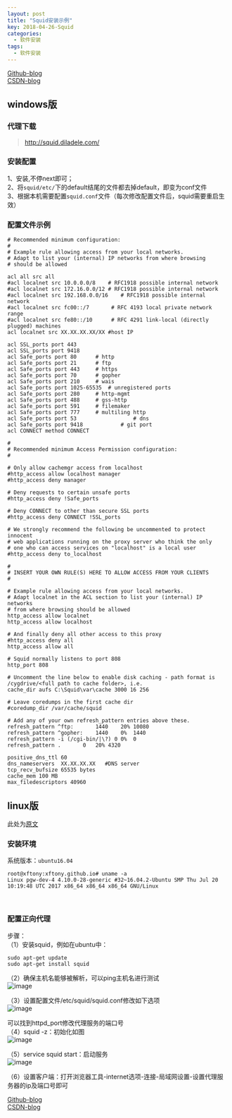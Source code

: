 ```yaml
---
layout: post
title: "Squid安装示例"
key: 2018-04-26-Squid
categories:
  - 软件安装
tags:
  - 软件安装
---
```


[Github-blog](https://xftony.github.io/软件安装/2018/04/26/squid安装.html)      
[CSDN-blog](https://blog.csdn.net/xftony)    

## windows版
### 代理下载    
>http://squid.diladele.com/    
<!--more-->   
 
### 安装配置     
1、安装,不停next即可；   
2、将`squid/etc/`下的default结尾的文件都去掉default，即变为conf文件   
3、根据本机需要配置`squid.conf`文件（每次修改配置文件后，squid需要重启生效）  

### 配置文件示例   

	# Recommended minimum configuration:
	#
	# Example rule allowing access from your local networks.
	# Adapt to list your (internal) IP networks from where browsing
	# should be allowed
	
	acl all src all
	#acl localnet src 10.0.0.0/8	# RFC1918 possible internal network
	#acl localnet src 172.16.0.0/12	# RFC1918 possible internal network
	#acl localnet src 192.168.0.0/16	# RFC1918 possible internal network
	#acl localnet src fc00::/7       # RFC 4193 local private network range
	#acl localnet src fe80::/10      # RFC 4291 link-local (directly plugged) machines
	acl localnet src XX.XX.XX.XX/XX #host IP
	
	acl SSL_ports port 443
	acl SSL_ports port 9418
	acl Safe_ports port 80		# http
	acl Safe_ports port 21		# ftp
	acl Safe_ports port 443		# https
	acl Safe_ports port 70		# gopher
	acl Safe_ports port 210		# wais
	acl Safe_ports port 1025-65535	# unregistered ports
	acl Safe_ports port 280		# http-mgmt
	acl Safe_ports port 488		# gss-http
	acl Safe_ports port 591		# filemaker
	acl Safe_ports port 777		# multiling http
	acl Safe_ports port 53                  # dns
	acl Safe_ports port 9418            # git port
	acl CONNECT method CONNECT
	
	#
	# Recommended minimum Access Permission configuration:
	#
	
	# Only allow cachemgr access from localhost
	#http_access allow localhost manager
	#http_access deny manager
	
	# Deny requests to certain unsafe ports
	#http_access deny !Safe_ports
	
	# Deny CONNECT to other than secure SSL ports
	#http_access deny CONNECT !SSL_ports
	
	# We strongly recommend the following be uncommented to protect innocent
	# web applications running on the proxy server who think the only
	# one who can access services on "localhost" is a local user
	#http_access deny to_localhost
	
	#
	# INSERT YOUR OWN RULE(S) HERE TO ALLOW ACCESS FROM YOUR CLIENTS
	#
	
	# Example rule allowing access from your local networks.
	# Adapt localnet in the ACL section to list your (internal) IP networks
	# from where browsing should be allowed
	http_access allow localnet
	http_access allow localhost
	
	# And finally deny all other access to this proxy
	#http_access deny all
	http_access allow all 
	
	# Squid normally listens to port 808
	http_port 808
	
	# Uncomment the line below to enable disk caching - path format is /cygdrive/<full path to cache folder>, i.e.
	cache_dir aufs C:\Squid\var\cache 3000 16 256
		
	# Leave coredumps in the first cache dir
	#coredump_dir /var/cache/squid
	
	# Add any of your own refresh_pattern entries above these.
	refresh_pattern ^ftp:		1440	20%	10080
	refresh_pattern ^gopher:	1440	0%	1440
	refresh_pattern -i (/cgi-bin/|\?) 0	0%	0
	refresh_pattern .		0	20%	4320	
	
	positive_dns_ttl 60 
	dns_nameservers  XX.XX.XX.XX   #DNS server
	tcp_recv_bufsize 65535 bytes 
	cache_mem 100 MB 
	max_filedescriptors 40960


## linux版    

此处为[原文](http://blog.sina.com.cn/s/blog_bd846d6e0101ecqe.html)  

### 安装环境   
系统版本：`ubuntu16.04` 

	root@xftony:xftony.github.io# uname -a
	Linux pgw-dev-4 4.10.0-28-generic #32~16.04.2-Ubuntu SMP Thu Jul 20 10:19:48 UTC 2017 x86_64 x86_64 x86_64 GNU/Linux
 
### 配置正向代理     
步骤：   
（1）安装squid，例如在ubuntu中：    

	sudo apt-get update
	sudo apt-get install squid

（2）确保主机名能够被解析，可以ping主机名进行测试   
    ![image](https://raw.githubusercontent.com/xftony/xftony.github.io/master/_images/2018-04-26-Squid-1.png)

（3）设置配置文件/etc/squid/squid.conf修改如下选项   
    ![image](https://raw.githubusercontent.com/xftony/xftony.github.io/master/_images/2018-04-26-Squid-2.png)

可以找到httpd_port修改代理服务的端口号   
（4）squid -z：初始化如图   
    ![image](https://raw.githubusercontent.com/xftony/xftony.github.io/master/_images/2018-04-26-Squid-3.png)

（5）service squid start：启动服务  
    ![image](https://raw.githubusercontent.com/xftony/xftony.github.io/master/_images/2018-04-26-Squid-4.png)

（6）设置客户端：打开浏览器工具-internet选项-连接-局域网设置-设置代理服务器的ip及端口号即可

[Github-blog](https://xftony.github.io/软件安装/2018/04/26/squid安装.html)      
[CSDN-blog](https://blog.csdn.net/xftony)    